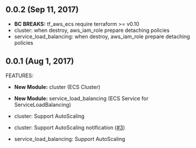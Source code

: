 ## 0.0.2 (Sep 11, 2017)

* **BC BREAKS:** tf_aws_ecs require terraform >= v0.10
* cluster: when destroy, aws_iam_role prepare detaching policies
* service_load_balancing: when destroy, aws_iam_role prepare detaching policies

## 0.0.1 (Aug 1, 2017)

FEATURES:

* **New Module:** cluster (ECS Cluster)
* **New Module:** service_load_balancing (ECS Service for ServiceLoadBalancing)

* cluster: Support AutoScaling
* cluster: Support AutoScaling notification ([#3](https://github.com/voyagegroup/tf_aws_ecs/pull/3))
* service_load_balancing: Support AutoScaling
